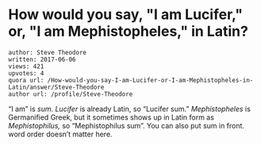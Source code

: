 # How would you say, "I am Lucifer," or, "I am Mephistopheles," in Latin?

	author: Steve Theodore
	written: 2017-06-06
	views: 421
	upvotes: 4
	quora url: /How-would-you-say-I-am-Lucifer-or-I-am-Mephistopheles-in-Latin/answer/Steve-Theodore
	author url: /profile/Steve-Theodore


“I am” is _sum. Lucifer_  is already Latin, so “Lucifer sum.” _Mephistopheles_  is Germanified Greek, but it sometimes shows up in Latin form as _Mephistophilus,_ so “Mephistophilus sum”. You can also put sum in front. word order doesn’t matter here.

